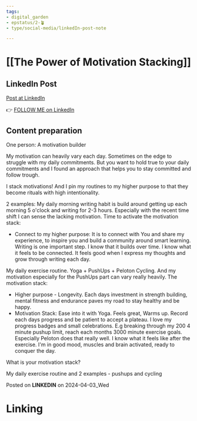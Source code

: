 ```yaml
---
tags: 
- digital_garden
- epstatus/2-🪴
- type/social-media/linkedIn-post-note

---
```

# [[The Power of Motivation Stacking]]
## LinkedIn Post
[Post at LinkedIn]()
  

👉 [FOLLOW ME on LinkedIn](https://www.linkedin.com/comm/mynetwork/discovery-see-all?usecase=PEOPLE_FOLLOWS&followMember=sebastiankamilli)

## Content preparation
One person:
A motivation builder


My motivation can heavily vary each day. Sometimes on the edge to struggle with my daily commitments. But you want to hold true to your daily commitments and I found an approach that helps you to stay committed and follow trough.

I stack motivations! And I pin my routines to my higher purpose to that they become rituals with high intentionality.  

2 examples:
My daily morning writing habit is build around getting up each morning 5 o'clock and writing for 2-3 hours. Especially with the recent time shift I can sense the lacking motivation. Time to activate the motivation stack: 
+ Connect to my higher purpose: It is to connect with You and share my experience, to inspire you and build a community around smart learning. Writing is one important step. I know that it builds over time. I know what it feels to be connected. It feels good when I express my thoughts and grow through writing each day. 

My daily exercise routine. Yoga + PushUps + Peloton Cycling. And my motivation especially for the PushUps part can vary really heavily. The motivation stack:
+ Higher purpose - Longevity. Each days investment in strength building, mental fitness and endurance paves my road to stay healthy and be happy.
+ Motivation Stack: Ease into it with Yoga. Feels great, Warms up. Record each days progress and be patient to accept a plateau. I love my progress badges and small celebrations. E.g breaking through my 200 4 minute pushup limit, reach each months 3000 minute exercise goals. Especially Peloton does that really well. I know what it feels like after the exercise. I'm in good mood, muscles and brain activated, ready to conquer the day.

What is your motivation stack?

My daily exercise routine and 2 examples - pushups and cycling


Posted on **LINKEDIN** on 2024-04-03_Wed
# Linking